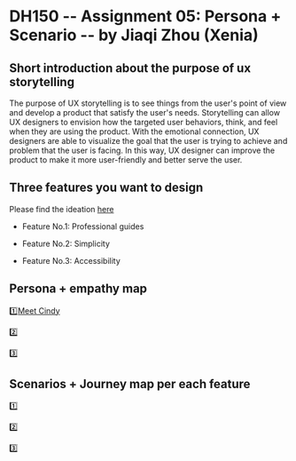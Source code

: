 # DH150 -- Assignment 05: Persona + Scenario -- by Jiaqi Zhou (Xenia)
## Short introduction about the purpose of ux storytelling
The purpose of UX storytelling is to see things from the user's point of view and develop a product that satisfy the user's needs. Storytelling can allow UX designers to envision how the targeted user behaviors, think, and feel when they are using the product. With the emotional connection, UX designers are able to visualize the goal that the user is trying to achieve and problem that the user is facing. In this way, UX designer can improve the product to make it more user-friendly and better serve the user.
## Three features you want to design
Please find the ideation [here](https://docs.google.com/presentation/d/1EOHQ3fBzFPPhH533_Ot0eIJY061KLFpW8B2a_G2PqIg/edit#slide=id.g842e6a93d4_0_0:)

- Feature No.1: Professional guides

- Feature No.2: Simplicity

- Feature No.3: Accessibility
## Persona + empathy map
:one:[Meet Cindy](https://projects.invisionapp.com/freehand/document/fG6nXn7tt)



:two:




:three:





## Scenarios + Journey map per each feature
:one:




:two:





:three:
